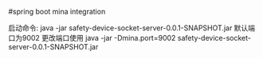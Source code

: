 #spring boot mina integration

启动命令:
java -jar safety-device-socket-server-0.0.1-SNAPSHOT.jar
默认端口为9002
更改端口使用
java -jar -Dmina.port=9002 safety-device-socket-server-0.0.1-SNAPSHOT.jar